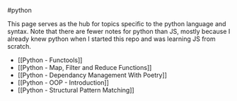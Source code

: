 #python 

This page serves as the hub for topics specific to the python language and syntax. Note that there are fewer notes for python than JS, mostly because I already knew python when I started this repo and was learning JS from scratch.

- [[Python - Functools]]
- [[Python - Map, Filter and Reduce Functions]]
- [[Python - Dependancy Management With Poetry]]
- [[Python - OOP - Introduction]]
- [[Python - Structural Pattern Matching]]